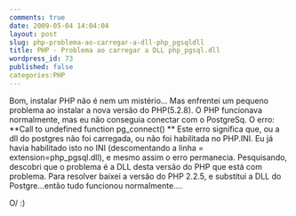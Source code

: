 ```yaml
---
comments: true
date: 2009-05-04 14:04:04
layout: post
slug: php-problema-ao-carregar-a-dll-php_pgsqldll
title: PHP - Problema ao carregar a DLL php_pgsql.dll
wordpress_id: 73
published: false
categories:PHP
---
```


Bom, instalar PHP não é nem um mistério...
Mas enfrentei um pequeno problema ao instalar a nova versão do PHP(5.2.8).
O PHP funcionava normalmente, mas eu não conseguia conectar com o PostgreSq.
O erro:
**Call to undefined function pg_connect() **
Este erro significa que, ou a dll do postgres não foi carregada, ou não foi habilitada no PHP.INI.
Eu já havia habilitado isto no INI (descomentando a linha = extension=php_pgsql.dll), e mesmo assim o erro permanecia.
Pesquisando, descobri que o problema é a DLL desta versão do PHP que está com problema.
Para resolver baixei a versão do PHP 2.2.5, e substitui a DLL do Postgre...então tudo funcionou normalmente....

O/
:)
